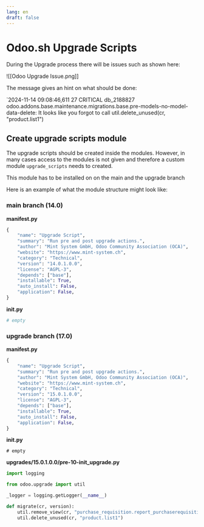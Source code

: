 ```yaml
---
lang: en
draft: false
---
```

# Odoo.sh Upgrade Scripts

During the Upgrade process there will be issues such as shown here:

![[Odoo Upgrade Issue.png]]

The message gives an hint on what should be done:

`2024-11-14 09:08:46,611 27 CRITICAL db_2188827 odoo.addons.base.maintenance.migrations.base.pre-models-no-model-data-delete: It looks like you forgot to call util.delete_unused(cr, "product.list1")

## Create upgrade scripts module

The upgrade scripts should be created inside the modules. However, in many cases access to the modules is not given and therefore a custom module `upgrade_scripts` needs to created.

This module has to be installed on on the main and the upgrade branch

Here is an example of what the module structure might look like:
### main branch (14.0)

**manifest.py**

```python
{
    "name": "Upgrade Script",
    "summary": "Run pre and post upgrade actions.",
    "author": "Mint System GmbH, Odoo Community Association (OCA)",
    "website": "https://www.mint-system.ch",
    "category": "Technical",
    "version": "14.0.1.0.0",
    "license": "AGPL-3",
    "depends": ["base"],
    "installable": True,
    "auto_install": False,
    "application": False,
}
```

**__init__.py**

```python
# empty
```
### upgrade branch (17.0)

**manifest.py**

```python
{
    "name": "Upgrade Script",
    "summary": "Run pre and post upgrade actions.",
    "author": "Mint System GmbH, Odoo Community Association (OCA)",
    "website": "https://www.mint-system.ch",
    "category": "Technical",
    "version": "15.0.1.0.0",
    "license": "AGPL-3",
    "depends": ["base"],
    "installable": True,
    "auto_install": False,
    "application": False,
}
```

**__init__.py**

```
# empty
```

**upgrades/15.0.1.0.0/pre-10-init_upgrade.py**

```python
import logging

from odoo.upgrade import util

_logger = logging.getLogger(__name__)

def migrate(cr, version):
    util.remove_view(cr, "purchase_requisition.report_purchaserequisitions_document")
    util.delete_unused(cr, "product.list1")
```
